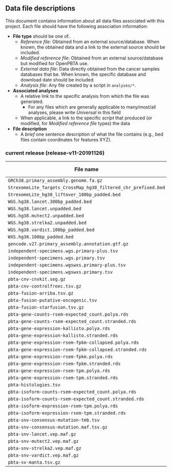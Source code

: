 ## Data file descriptions

This document contains information about all data files associated with this project. Each file should have the following association information:

+ **File type** should be one of..
	+ *Reference file*: Obtained from an external source/database. When known, the obtained data and a link to the external source should be included.
	+ *Modified reference file*: Obtained from an external source/database but modified for OpenPBTA use. 	
	+ *External data file*: Data directly obtained from the cancer samples databases that be. When known, the specific database and download date should be included.
	+ *Analysis file*: Any file created by a script in `analyses/*`. 
+ **Associated analyses**
	+ A relative link to the specific analysis from which the file was generated.
		+ For any files which are generally applicable to many/most/all analyses, please write *Universal* in this field
	+ When applicable, a link to the specific *script* that produced (or modified, for *Modified reference file* types) the data
+ **File description**
	+ A *brief* one sentence description of what the file contains (e.g., bed files contain coordinates for features XYZ).



### current release (release-v11-20191126)

| **File name** |  **File Type** | **Associated analysis** | **File Description** |
|---------------|----------------|------------------------|-----------------------|
|`GRCh38.primary_assembly.genome.fa.gz` | | |  |
|`StrexomeLite_Targets_CrossMap_hg38_filtered_chr_prefixed.bed` | | |
|`StrexomeLite_hg38_liftover_100bp_padded.bed`| | |
|`WGS.hg38.lancet.300bp_padded.bed` | | |
|`WGS.hg38.lancet.unpadded.bed` | | |
|`WGS.hg38.mutect2.unpadded.bed` | | |
|`WGS.hg38.strelka2.unpadded.bed` | ||
|`WGS.hg38.vardict.100bp_padded.bed` | ||
|`WXS.hg38.100bp_padded.bed` | ||
|`gencode.v27.primary_assembly.annotation.gtf.gz` | ||
|`independent-specimens.wgs.primary-plus.tsv` | ||
|`independent-specimens.wgs.primary.tsv` | ||
|`independent-specimens.wgswxs.primary-plus.tsv` | ||
|`independent-specimens.wgswxs.primary.tsv` | ||
|`pbta-cnv-cnvkit.seg.gz` | ||
|`pbta-cnv-controlfreec.tsv.gz` | ||
|`pbta-fusion-arriba.tsv.gz` | ||
|`pbta-fusion-putative-oncogenic.tsv` | ||
|`pbta-fusion-starfusion.tsv.gz` | ||
|`pbta-gene-counts-rsem-expected_count.polya.rds` | ||
|`pbta-gene-counts-rsem-expected_count.stranded.rds` || |
|`pbta-gene-expression-kallisto.polya.rds` | ||
|`pbta-gene-expression-kallisto.stranded.rds` || |
|`pbta-gene-expression-rsem-fpkm-collapsed.polya.rds` | ||
|`pbta-gene-expression-rsem-fpkm-collapsed.stranded.rds` || |
|`pbta-gene-expression-rsem-fpkm.polya.rds` | ||
|`pbta-gene-expression-rsem-fpkm.stranded.rds` || |
|`pbta-gene-expression-rsem-tpm.polya.rds` | ||
|`pbta-gene-expression-rsem-tpm.stranded.rds` || |
|`pbta-histologies.tsv` | ||
|`pbta-isoform-counts-rsem-expected_count.polya.rds` | ||
|`pbta-isoform-counts-rsem-expected_count.stranded.rds` || |
|`pbta-isoform-expression-rsem-tpm.polya.rds` | ||
|`pbta-isoform-expression-rsem-tpm.stranded.rds` || |
|`pbta-snv-consensus-mutation-tmb.tsv` | ||
|`pbta-snv-consensus-mutation.maf.tsv.gz` || |
|`pbta-snv-lancet.vep.maf.gz` | ||
|`pbta-snv-mutect2.vep.maf.gz` | ||
|`pbta-snv-strelka2.vep.maf.gz` | ||
|`pbta-snv-vardict.vep.maf.gz` | ||
|`pbta-sv-manta.tsv.gz`| ||
